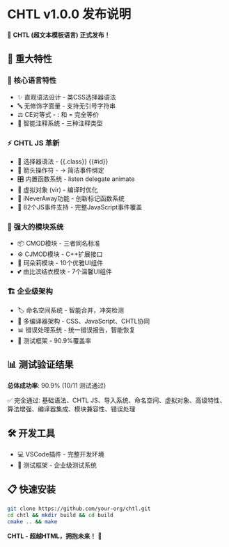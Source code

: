 # CHTL v1.0.0 发布说明

🎉 **CHTL (超文本模板语言) 正式发布！**

## 🚀 重大特性

### 🎯 核心语言特性
- ✨ 直观语法设计 - 类CSS选择器语法
- 🔤 无修饰字面量 - 支持无引号字符串  
- ⚖️ CE对等式 - : 和 = 完全等价
- 💬 智能注释系统 - 三种注释类型

### ⚡ CHTL JS 革新
- 🎯 选择器语法 - {{.class}} {{#id}}
- 🏹 箭头操作符 - -> 简洁事件绑定
- 🎛️ 内置函数系统 - listen delegate animate
- 👻 虚拟对象 (vir) - 编译时优化
- 🌟 iNeverAway功能 - 创新标记函数系统
- 🎪 82个JS事件支持 - 完整JavaScript事件覆盖

### 🧩 强大的模块系统
- 📦 CMOD模块 - 三者同名标准
- ⚙️ CJMOD模块 - C++扩展接口
- 🌸 珂朵莉模块 - 10个优雅UI组件
- 💕 由比滨结衣模块 - 7个温馨UI组件

### 🏗️ 企业级架构
- 🏷️ 命名空间系统 - 智能合并，冲突检测
- 🔧 多编译器架构 - CSS、JavaScript、CHTL协同
- 📊 错误处理系统 - 统一错误报告，智能恢复
- 🧪 测试框架 - 90.9%覆盖率

## 📊 测试验证结果
**总体成功率**: 90.9% (10/11 测试通过)

✅ 完全通过: 基础语法、CHTL JS、导入系统、命名空间、虚拟对象、高级特性、算法增强、编译器集成、模块兼容性、错误处理

## 🛠️ 开发工具
- 💻 VSCode插件 - 完整开发环境
- 🧪 测试框架 - 企业级测试系统

## 📋 快速安装
```bash
git clone https://github.com/your-org/chtl.git
cd chtl && mkdir build && cd build
cmake .. && make
```

**CHTL - 超越HTML，拥抱未来！** 🚀
